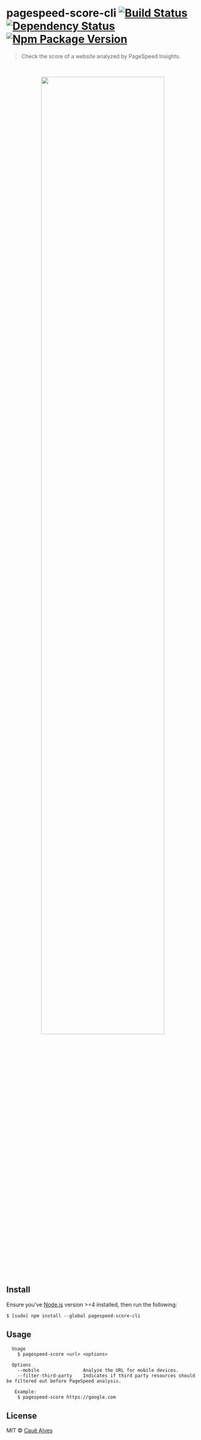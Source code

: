 # pagespeed-score-cli [![Build Status](https://travis-ci.org/ceasbz/pagespeed-score-cli.svg?branch=master)](https://travis-ci.org/ceasbz/pagespeed-score-cli) [![Dependency Status](https://david-dm.org/ceasbz/pagespeed-score-cli.svg?style=flat-square)](https://david-dm.org/ceasbz/pagespeed-score-cli) [![Npm Package Version](https://img.shields.io/npm/v/pagespeed-score-cli.svg?style=flat-square)](https://www.npmjs.org/package/pagespeed-score-cli)


> Check the score of a website analyzed by PageSpeed Insights.

<br />

<p align="center">
  <img width="80%" src="./screenshot.gif?raw=true" />
</p>

## Install 

Ensure you've [Node.js](https://nodejs.org) version >=4 installed, then run the following:

```
$ [sudo] npm install --global pagespeed-score-cli
```

## Usage
```
  Usage
    $ pagespeed-score <url> <options>

  Options
    --mobile 				Analyze the URL for mobile devices.
    --filter-third-party 	Indicates if third party resources should be filtered out before PageSpeed analysis.

   Example: 
   	$ pagespeed-score https://google.com
```

## License

MIT © [Cauê Alves](http://cauealves.com)
